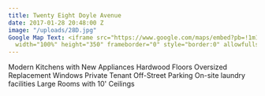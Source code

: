 ```yaml
---
title: Twenty Eight Doyle Avenue
date: 2017-01-28 20:48:00 Z
image: "/uploads/28D.jpg"
Google Map Text: <iframe src="https://www.google.com/maps/embed?pb=!1m18!1m12!1m3!1d2972.522509553762!2d-71.40791289999999!3d41.838578999999996!2m3!1f0!2f0!3f0!3m2!1i1024!2i768!4f13.1!3m3!1m2!1s0x89e444e023a679c7%3A0x478dca7a9190ef9a!2s28+Doyle+Ave%2C+Providence%2C+RI+02906!5e0!3m2!1sen!2sus!4v1485636610595"
  width="100%" height="350" frameborder="0" style="border:0" allowfullscreen></iframe>
---
```


Modern Kitchens with New Appliances
Hardwood Floors
Oversized Replacement Windows
Private Tenant Off-Street Parking
On-site laundry facilities
Large Rooms with 10' Ceilings